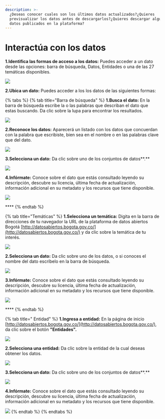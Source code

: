 ```yaml
---
description: >-
  ¿Deseas conocer cuales son los últimos datos actualizados?¿Quieres
  previsualizar los datos antes de descargarlos?¿Quieres descargar alguno de los
  datos publicados en la plataforma?
---
```


# Interactúa con los datos

  **1.Identifica las formas de acceso a los datos:** Puedes acceder a un dato desde las opciones: barra de búsqueda, Datos, Entidades o una de las 27 temáticas disponibles.

![](../../.gitbook/assets/1.png)

**2.Ubica un dato:** Puedes acceder a los los datos de las siguientes formas:

{% tabs %}
{% tab title="Barra de búsqueda" %}
**1.Busca el dato:** En la barra de búsqueda escribe la o las palabras que describan el dato que estas buscando. Da clic sobre la lupa para encontrar los resultados.

![](../../.gitbook/assets/2.png)

 **2.Reconoce los datos:** Aparecerá un listado con los datos que concuerdan con la palabra que escribiste, bien sea en el nombre o en las palabras clave que del dato. 

![](../../.gitbook/assets/3.png)

 **3.Selecciona un dato:** Da clic sobre uno de los conjuntos de datos**.**

![](../../.gitbook/assets/image%20%2875%29.png)

 **4.Infórmate:** Conoce sobre el dato que estás consultado leyendo su descripción, descubre su licencia, última fecha de actualización, información adicional en su metadato y los recursos que tiene disponible.

![](../../.gitbook/assets/image%20%2898%29.png)

\*\*\*\*
{% endtab %}

{% tab title="Temáticas" %}
**1.Selecciona un temática:** Digita en la barra de direcciones de tu navegador la URL de la plataforma de datos abiertos Bogotá [http://datosabiertos.bogota.gov.co/](http://datosabiertos.bogota.gov.co/) y da clic sobre la temática de tu interés.

![](../../.gitbook/assets/image%20%28127%29.png)

 **2.Selecciona un dato:** Da clic sobre uno de los  datos, o si conoces el nombre del dato escríbelo en la barra de búsqueda.

![](../../.gitbook/assets/image%20%2894%29.png)

 **3.Infórmate:** Conoce sobre el dato que estás consultado leyendo su descripción, descubre su licencia, última fecha de actualización, información adicional en su metadato y los recursos que tiene disponible.

![](../../.gitbook/assets/image%20%2898%29.png)

\*\*\*\*
{% endtab %}

{% tab title=" Entidad" %}
**1.Ingresa a  entidad:** En la página de inicio [http://datosabiertos.bogota.gov.co/](http://datosabiertos.bogota.gov.co/), da clic sobre el botón **"Entidades".**

![](../../.gitbook/assets/image%20%2861%29.png)

 **2.Selecciona una entidad:** Da clic sobre la entidad de la cual deseas obtener los datos.

![](../../.gitbook/assets/image%20%2895%29.png)

 **3.Selecciona un dato:** Da clic sobre uno de los conjuntos de datos**.**

![](../../.gitbook/assets/image%20%2875%29.png)

 **4.Infórmate:** Conoce sobre el dato que estás consultado leyendo su descripción, descubre su licencia, última fecha de actualización, información adicional en su metadato y los recursos que tiene disponible.

![](../../.gitbook/assets/image%20%2898%29.png)
{% endtab %}
{% endtabs %}

